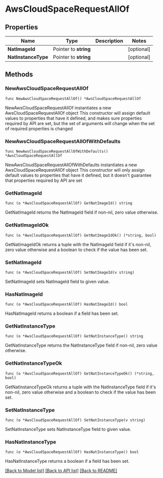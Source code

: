 # AwsCloudSpaceRequestAllOf

## Properties

Name | Type | Description | Notes
------------ | ------------- | ------------- | -------------
**NatImageId** | Pointer to **string** |  | [optional] 
**NatInstanceType** | Pointer to **string** |  | [optional] 

## Methods

### NewAwsCloudSpaceRequestAllOf

`func NewAwsCloudSpaceRequestAllOf() *AwsCloudSpaceRequestAllOf`

NewAwsCloudSpaceRequestAllOf instantiates a new AwsCloudSpaceRequestAllOf object
This constructor will assign default values to properties that have it defined,
and makes sure properties required by API are set, but the set of arguments
will change when the set of required properties is changed

### NewAwsCloudSpaceRequestAllOfWithDefaults

`func NewAwsCloudSpaceRequestAllOfWithDefaults() *AwsCloudSpaceRequestAllOf`

NewAwsCloudSpaceRequestAllOfWithDefaults instantiates a new AwsCloudSpaceRequestAllOf object
This constructor will only assign default values to properties that have it defined,
but it doesn't guarantee that properties required by API are set

### GetNatImageId

`func (o *AwsCloudSpaceRequestAllOf) GetNatImageId() string`

GetNatImageId returns the NatImageId field if non-nil, zero value otherwise.

### GetNatImageIdOk

`func (o *AwsCloudSpaceRequestAllOf) GetNatImageIdOk() (*string, bool)`

GetNatImageIdOk returns a tuple with the NatImageId field if it's non-nil, zero value otherwise
and a boolean to check if the value has been set.

### SetNatImageId

`func (o *AwsCloudSpaceRequestAllOf) SetNatImageId(v string)`

SetNatImageId sets NatImageId field to given value.

### HasNatImageId

`func (o *AwsCloudSpaceRequestAllOf) HasNatImageId() bool`

HasNatImageId returns a boolean if a field has been set.

### GetNatInstanceType

`func (o *AwsCloudSpaceRequestAllOf) GetNatInstanceType() string`

GetNatInstanceType returns the NatInstanceType field if non-nil, zero value otherwise.

### GetNatInstanceTypeOk

`func (o *AwsCloudSpaceRequestAllOf) GetNatInstanceTypeOk() (*string, bool)`

GetNatInstanceTypeOk returns a tuple with the NatInstanceType field if it's non-nil, zero value otherwise
and a boolean to check if the value has been set.

### SetNatInstanceType

`func (o *AwsCloudSpaceRequestAllOf) SetNatInstanceType(v string)`

SetNatInstanceType sets NatInstanceType field to given value.

### HasNatInstanceType

`func (o *AwsCloudSpaceRequestAllOf) HasNatInstanceType() bool`

HasNatInstanceType returns a boolean if a field has been set.


[[Back to Model list]](../README.md#documentation-for-models) [[Back to API list]](../README.md#documentation-for-api-endpoints) [[Back to README]](../README.md)


